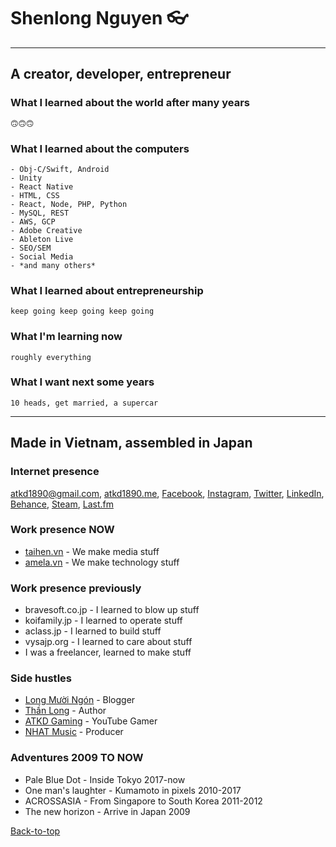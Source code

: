 # Shenlong Nguyen 👓

---

## A creator, developer, entrepreneur

### What I learned about the world after many years
```
🙃🙃🙃
```

### What I learned about the computers
```
- Obj-C/Swift, Android
- Unity
- React Native
- HTML, CSS
- React, Node, PHP, Python
- MySQL, REST
- AWS, GCP
- Adobe Creative
- Ableton Live
- SEO/SEM
- Social Media
- *and many others*
```

### What I learned about entrepreneurship
```
keep going keep going keep going
```

### What I'm learning now
```
roughly everything
```

### What I want next some years
```
10 heads, get married, a supercar
```

---

## Made in Vietnam, assembled in Japan

### Internet presence
[atkd1890@gmail.com](mailto:atkd1890@gmail.com), [atkd1890.me](https://atkd1890.me), [Facebook](https://fb.me/atkd1890), [Instagram](https://instagram.com/atkd1890), [Twitter](https://twitter.com/atkd1890), [LinkedIn](https://linkedin.com/in/atkd1890), [Behance](https://behance.net/atkd1890), [Steam](https://steamcommunity.com/id/atkd1890), [Last.fm](https://last.fm/user/atkd1890)

### Work presence NOW
- [taihen.vn](https://taihen.vn) - We make media stuff
- [amela.vn](https://amela.vn) - We make technology stuff

### Work presence previously
- bravesoft.co.jp -  I learned to blow up stuff
- koifamily.jp - I learned to operate stuff
- aclass.jp - I learned to build stuff
- vysajp.org - I learned to care about stuff
- I was a freelancer, learned to make stuff

### Side hustles
- [Long Mười Ngón](https://fb.me/atkdvlog) - Blogger
- [Thần Long](https://fb.me/atkdfic) - Author
- [ATKD Gaming](https://fb.me/atkdgame) - YouTube Gamer
- [NHAT Music](https://fb.me/atkdmix) - Producer

### Adventures 2009 TO NOW
- Pale Blue Dot - Inside Tokyo 2017-now
- One man's laughter - Kumamoto in pixels 2010-2017
- ACROSSASIA - From Singapore to South Korea 2011-2012
- The new horizon - Arrive in Japan 2009

[Back-to-top](#shenlong-nguyen-)
